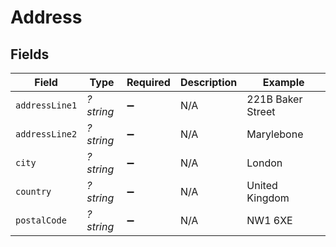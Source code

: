 # Address


## Fields

| Field              | Type               | Required           | Description        | Example            |
| ------------------ | ------------------ | ------------------ | ------------------ | ------------------ |
| `addressLine1`     | *?string*          | :heavy_minus_sign: | N/A                | 221B Baker Street  |
| `addressLine2`     | *?string*          | :heavy_minus_sign: | N/A                | Marylebone         |
| `city`             | *?string*          | :heavy_minus_sign: | N/A                | London             |
| `country`          | *?string*          | :heavy_minus_sign: | N/A                | United Kingdom     |
| `postalCode`       | *?string*          | :heavy_minus_sign: | N/A                | NW1 6XE            |